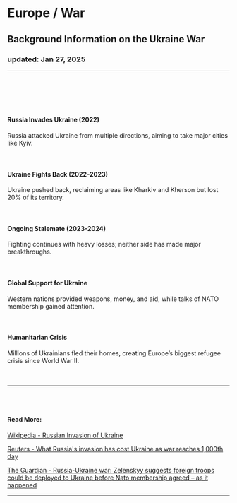 # Europe / War  
## Background Information on the Ukraine War  
### updated: Jan 27, 2025  
<hr/>  
<br/><br/><br/><br/>

#### Russia Invades Ukraine (2022)
Russia attacked Ukraine from multiple directions, aiming to take major cities like Kyiv.  
<br/><br/>

#### Ukraine Fights Back (2022-2023)
Ukraine pushed back, reclaiming areas like Kharkiv and Kherson but lost 20% of its territory.  
<br/><br/>

#### Ongoing Stalemate (2023-2024)
Fighting continues with heavy losses; neither side has made major breakthroughs.  
<br/><br/>

#### Global Support for Ukraine
Western nations provided weapons, money, and aid, while talks of NATO membership gained attention.  
<br/><br/>

#### Humanitarian Crisis
Millions of Ukrainians fled their homes, creating Europe’s biggest refugee crisis since World War II.  
<br/><br/>

<hr/>  
<br/><br/>

#### Read More:

[Wikipedia - Russian Invasion of Ukraine](https://en.wikipedia.org/wiki/Russian_invasion_of_Ukraine)

[Reuters - What Russia's invasion has cost Ukraine as war reaches 1,000th day](https://www.reuters.com/world/europe/what-russias-invasion-has-cost-ukraine-war-reaches-1000th-day-2024-11-18/)

[The Guardian - Russia-Ukraine war: Zelenskyy suggests foreign troops could be deployed to Ukraine before Nato membership agreed – as it happened](https://www.theguardian.com/world/live/2024/dec/09/russia-ukraine-war-live-donald-trump-ceasefire-call-volodymyr-zelenskyy)
<hr/>


